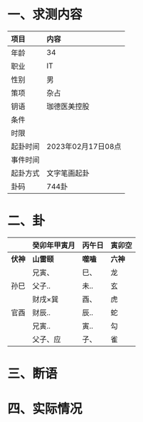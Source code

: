 # 一、求测内容
|项目|内容|
|:-|:-|
|年龄|34|
|职业|IT|
|性别|男|
|策项|杂占|
|钥语|珈德医美控股|
|条件||
|时限||
|起卦时间|2023年02月17日08点|
|事件时间||
|起卦方式|文字笔画起卦|
|卦码|744卦|

# 二、卦
||癸卯年甲寅月|丙午日|寅卯空|
|:-|:-|:-|:-|
|**伏神**|**山雷颐**|**噬嗑**|**六神**|
||兄寅、|巳、|龙|
|孙巳|父子..|未..|玄|
||财戌×巽|酉、|虎|
|官酉|财辰..|辰..|蛇|
||兄寅..|寅..|勾|
||父子、应|子、|雀|


# 三、断语

# 四、实际情况